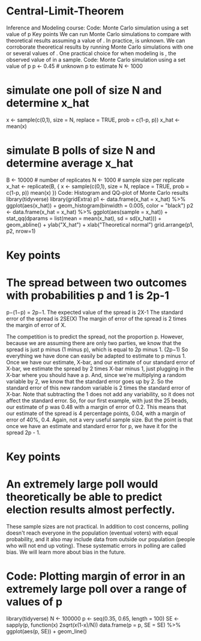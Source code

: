 # Central-Limit-Theorem
Inference and Modeling course: Code: Monte Carlo simulation using a set value of p
Key points
We can run Monte Carlo simulations to compare with theoretical results assuming a value of .
In practice,  is unknown. We can corroborate theoretical results by running Monte Carlo simulations with one or several values of .
One practical choice for  when modeling is , the observed value of  in a sample.
Code: Monte Carlo simulation using a set value of p
p <- 0.45    # unknown p to estimate
N <- 1000

# simulate one poll of size N and determine x_hat
x <- sample(c(0,1), size = N, replace = TRUE, prob = c(1-p, p))
x_hat <- mean(x)

# simulate B polls of size N and determine average x_hat
B <- 10000    # number of replicates
N <- 1000    # sample size per replicate
x_hat <- replicate(B, {
    x <- sample(c(0,1), size = N, replace = TRUE, prob = c(1-p, p))
    mean(x)
})
Code: Histogram and QQ-plot of Monte Carlo results
library(tidyverse)
library(gridExtra)
p1 <- data.frame(x_hat = x_hat) %>%
    ggplot(aes(x_hat)) +
    geom_histogram(binwidth = 0.005, color = "black")
p2 <- data.frame(x_hat = x_hat) %>%
    ggplot(aes(sample = x_hat)) +
    stat_qq(dparams = list(mean = mean(x_hat), sd = sd(x_hat))) +
    geom_abline() +
    ylab("X_hat") +
    xlab("Theoretical normal")
grid.arrange(p1, p2, nrow=1)


# Key points
# The spread between two outcomes with probabilities p and 1 is 2p-1 
 p−(1−p) = 2p−1. 
The expected value of the spread is 2X-1
The standard error of the spread is 2SE(X)
The margin of error of the spread is 2 times the margin of error of X.

The competition is to predict the spread, not the proportion
p.
However, because we are assuming there are only two parties,
we know that the spread is just p minus (1 minus p),
which is equal to 2p minus 1. (2p−1) 
So everything we have done can easily be adapted to estimate to p minus 1.
Once we have our estimate, X-bar, and our estimate of our standard error
of X-bar, we estimate the spread by 2 times X-bar minus 1, just plugging
in the X-bar where you should have a p.
And, since we're multiplying a random variable by 2,
we know that the standard error goes up by 2.
So the standard error of this new random variable
is 2 times the standard error of X-bar.
Note that subtracting the 1 does not add any variability,
so it does not affect the standard error.
So, for our first example, with just the 25 beads, our estimate of p
was 0.48 with a margin of error of 0.2.
This means that our estimate of the spread
is 4 percentage points, 0.04, with a margin of error of 40%, 0.4.
Again, not a very useful sample size.
But the point is that once we have an estimate and standard error for p,
we have it for the spread 2p - 1.



# Key points
# An extremely large poll would theoretically be able to predict election results almost perfectly.
These sample sizes are not practical. In addition to cost concerns, polling doesn't reach everyone in the population (eventual voters) with equal probability, and it also may include data from outside our population (people who will not end up voting).
These systematic errors in polling are called bias. We will learn more about bias in the future.

# Code: Plotting margin of error in an extremely large poll over a range of values of p
library(tidyverse)
N <- 100000
p <- seq(0.35, 0.65, length = 100)
SE <- sapply(p, function(x) 2*sqrt(x*(1-x)/N))
data.frame(p = p, SE = SE) %>%
    ggplot(aes(p, SE)) +
    geom_line()


    
